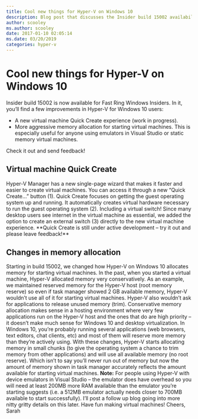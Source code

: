 ```yaml
---
title: Cool new things for Hyper-V on Windows 10
description: Blog post that discusses the Insider build 15002 availability for Fast Ring Windows Insiders and discusses improvements and changes included in the update.
author: scooley
ms.author: scooley
date: 2017-01-10 02:05:14
ms.date: 03/20/2019
categories: hyper-v
---
```


# Cool new things for Hyper-V on Windows 10

Insider build 15002 is now available for Fast Ring Windows Insiders. In it, you’ll find a few improvements in Hyper-V for Windows 10 users: 

* A new virtual machine Quick Create experience (work in progress).
* More aggressive memory allocation for starting virtual machines. This is especially useful for anyone using emulators in Visual Studio or static memory virtual machines.

Check it out and send feedback! 

## Virtual machine Quick Create

<!--[![msohtmlclipclip_image001](https://msdnshared.blob.core.windows.net/media/2017/01/msohtmlclipclip_image001_thumb.png)](https://msdnshared.blob.core.windows.net/media/2017/01/msohtmlclipclip_image001.png)--> Hyper-V Manager has a new single-page wizard that makes it faster and easier to create virtual machines. You can access it through a new “Quick Create…” button (1). Quick Create focuses on getting the guest operating system up and running. It automatically creates virtual hardware necessary to run the guest operating system (2). Including a virtual switch! Since many desktop users see internet in the virtual machine as essential, we added the option to create an external switch (3) directly to the new virtual machine experience. **Quick Create is still under active development – try it out and please leave feedback!**

## Changes in memory allocation

Starting in build 15002, we changed how Hyper-V on Windows 10 allocates memory for starting virtual machines. In the past, when you started a virtual machine, Hyper-V allocated memory very conservatively. As an example, we maintained reserved memory for the Hyper-V host (root memory reserve) so even if task manager showed 2 GB available memory, Hyper-V wouldn’t use all of it for starting virtual machines. Hyper-V also wouldn’t ask for applications to release unused memory (trim). Conservative memory allocation makes sense in a hosting environment where very few applications run on the Hyper-V host and the ones that do are high priority – it doesn’t make much sense for Windows 10 and desktop virtualization. In Windows 10, you’re probably running several applications (web browsers, text editors, chat clients, etc) and most of them will reserve more memory than they’re actively using. With these changes, Hyper-V starts allocating memory in small chunks (to give the operating system a chance to trim memory from other applications) and will use all available memory (no root reserve). Which isn’t to say you’ll never run out of memory but now the amount of memory shown in task manager accurately reflects the amount available for starting virtual machines. **Note:** For people using Hyper-V with device emulators in Visual Studio – the emulator does have overhead so you will need at least 200MB more RAM available than the emulator you’re starting suggests (i.e. a 512MB emulator actually needs closer to 700MB available to start successfully). I’ll post a follow up blog going into more nitty gritty details on this later. Have fun making virtual machines! Cheers, Sarah

